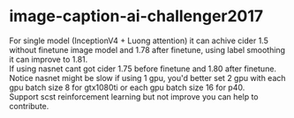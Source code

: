 # image-caption-ai-challenger2017
For single model (InceptionV4 + Luong attention) it can achive cider 1.5 without finetune image model and 1.78 after finetune, using label smoothing it can improve to 1.81.    
If using nasnet cant got cider 1.75 before finetune and 1.80 after finetune. Notice nasnet might be slow if using 1 gpu, you'd better set 2 gpu with each gpu batch size 8 for gtx1080ti or each gpu batch size 16 for p40.  
Support scst reinforcement learning but not improve you can help to contribute.  
